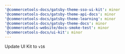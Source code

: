 ```yaml
---
'@commercetools-docs/gatsby-theme-sso-ui-kit': minor
'@commercetools-docs/gatsby-theme-api-docs': minor
'@commercetools-docs/gatsby-theme-learning': minor
'@commercetools-docs/gatsby-theme-docs': minor
'@commercetools-website/docs-smoke-test': minor
'@commercetools-docs/ui-kit': minor
---
```


Update UI Kit to `v16`
